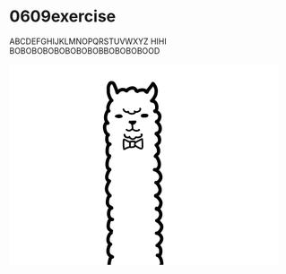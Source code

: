 # 0609exercise
ABCDEFGHIJKLMNOPQRSTUVWXYZ
HIHI BOBOBOBOBOBOBOBOBBOBOBOBOOD

![image](https://github.com/1043029/0609exercise/blob/master/alpaca_gifanime.gif)
